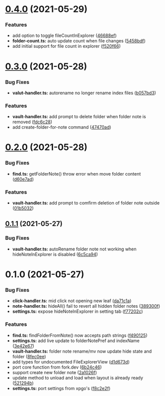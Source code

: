 # [0.4.0](https://github.com/alx-plugins/alx-folder-note/compare/0.3.0...0.4.0) (2021-05-29)


### Features

* add option to toggle fileCountInExplorer ([46688ef](https://github.com/alx-plugins/alx-folder-note/commit/46688eff1aa43bec9cb1978f0a84ad8ba9e24ae1))
* **folder-count.ts:** auto update count when file changes ([5458bdf](https://github.com/alx-plugins/alx-folder-note/commit/5458bdf9f58159944aa523600cc231675b04100c))
* add initial support for file count in explorer ([f520f66](https://github.com/alx-plugins/alx-folder-note/commit/f520f66ce7acbfcf73878e83d9c4ea9d371bd450))

# [0.3.0](https://github.com/alx-plugins/alx-folder-note/compare/0.2.0...0.3.0) (2021-05-28)


### Bug Fixes

* **valut-handler.ts:** autorename no longer rename index files ([b057bd3](https://github.com/alx-plugins/alx-folder-note/commit/b057bd3bb500327906b7bb4082e146bde923a53a))


### Features

* **vault-handler.ts:** add prompt to delete folder when folder note is removed ([fdc6c28](https://github.com/alx-plugins/alx-folder-note/commit/fdc6c28a7a2af6eace89d1d2f278d7e6d4aa93a8))
* add create-folder-for-note command ([47470ad](https://github.com/alx-plugins/alx-folder-note/commit/47470ad626a2156cf05b72686d89f9a57430deef))

# [0.2.0](https://github.com/alx-plugins/alx-folder-note/compare/0.1.1...0.2.0) (2021-05-28)


### Bug Fixes

* **find.ts:** getFolderNote() throw error when move folder content ([d60e7ad](https://github.com/alx-plugins/alx-folder-note/commit/d60e7ad6c83782251f0ebf15f519dce6af815ca0))


### Features

* **vault-handler.ts:** add prompt to comfirm deletion of folder note outside ([01b5032](https://github.com/alx-plugins/alx-folder-note/commit/01b5032be0e6b3aa4f500dcca5da76dd89bc9d0b))

## [0.1.1](https://github.com/alx-plugins/alx-folder-note/compare/0.1.0...0.1.1) (2021-05-27)


### Bug Fixes

* **vault-handler.ts:** autoRename folder note not working when hideNoteInExplorer is disabled ([6c5ca94](https://github.com/alx-plugins/alx-folder-note/commit/6c5ca94f85dd812e0954c0f5c5fe868b54bfd4b1))

# 0.1.0 (2021-05-27)


### Bug Fixes

* **click-handler.ts:** mid click not opening new leaf ([da71c1a](https://github.com/alx-plugins/alx-folder-note/commit/da71c1a1a31a4007f23413ec0d58038592221ce8))
* **note-handler.ts:** hideAll() fail to revert all hidden folder notes ([389300f](https://github.com/alx-plugins/alx-folder-note/commit/389300f1caa9c537a62f809f07f1a46ca6a61fec))
* **settings.ts:** expose hideNoteInExplorer in setting tab ([f77202c](https://github.com/alx-plugins/alx-folder-note/commit/f77202c5feba83af76a557509f4e03407e3eff81))


### Features

* **find.ts:** findFolderFromNote() now accepts path strings ([f490125](https://github.com/alx-plugins/alx-folder-note/commit/f4901255dcc9622e8f1c15511e6ef7e8159491c5))
* **settings.ts:** add live update to folderNotePref and indexName ([3e42e67](https://github.com/alx-plugins/alx-folder-note/commit/3e42e670969215020719594659f034c1154a4ca5))
* **vault-handler.ts:** folder note rename/mv now update hide state and folder ([8fec0ee](https://github.com/alx-plugins/alx-folder-note/commit/8fec0eeaff887b7f1a0e9072261d7a5e46e00d6f))
* add types for undocumented FileExplorerView ([d1d673d](https://github.com/alx-plugins/alx-folder-note/commit/d1d673dacf65458efd3b39d7992476868911e1d8))
* port core function from fork.dev ([6b24c46](https://github.com/alx-plugins/alx-folder-note/commit/6b24c4606d336fcc41ffd72fce153d6379d611ca))
* support create new folder note ([2a1026f](https://github.com/alx-plugins/alx-folder-note/commit/2a1026f36670df846394963b02ab82fc59bc2bde))
* update method to unload and load when layout is already ready ([521294b](https://github.com/alx-plugins/alx-folder-note/commit/521294bfa878697d25bc784fcc59d800038f4ff1))
* **settings.ts:** port settings from xpgo's ([f8c2e2f](https://github.com/alx-plugins/alx-folder-note/commit/f8c2e2fa9435e49cc7b333b3e61bc8f0920a7cc2))

